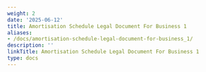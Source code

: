 ```yaml
---
weight: 2
date: '2025-06-12'
title: Amortisation Schedule Legal Document For Business 1
aliases:
- /docs/amortisation-schedule-legal-document-for-business_1/
description: ''
linkTitle: Amortisation Schedule Legal Document For Business 1
type: docs
---
```


